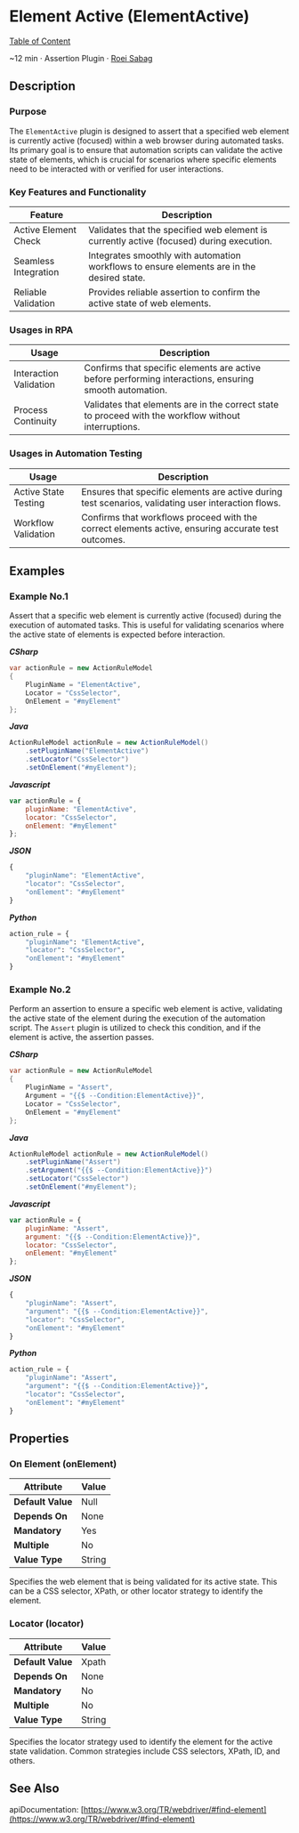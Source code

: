# Element Active (ElementActive)

[Table of Content](../Home.md)  

~12 min · Assertion Plugin · [Roei Sabag](https://www.linkedin.com/in/roei-sabag-247aa18/)

## Description

### Purpose

The `ElementActive` plugin is designed to assert that a specified web element is currently active (focused) within a web browser during automated tasks. 
Its primary goal is to ensure that automation scripts can validate the active state of elements, which is crucial for scenarios where specific elements need to be interacted with or verified for user interactions.

### Key Features and Functionality

| Feature              | Description                                                                                |
|----------------------|--------------------------------------------------------------------------------------------|
| Active Element Check | Validates that the specified web element is currently active (focused) during execution.   |
| Seamless Integration | Integrates smoothly with automation workflows to ensure elements are in the desired state. |
| Reliable Validation  | Provides reliable assertion to confirm the active state of web elements.                   |

### Usages in RPA

| Usage                  | Description                                                                                            |
|------------------------|--------------------------------------------------------------------------------------------------------|
| Interaction Validation | Confirms that specific elements are active before performing interactions, ensuring smooth automation. |
| Process Continuity     | Validates that elements are in the correct state to proceed with the workflow without interruptions.   |

### Usages in Automation Testing

| Usage                | Description                                                                                         |
|----------------------|-----------------------------------------------------------------------------------------------------|
| Active State Testing | Ensures that specific elements are active during test scenarios, validating user interaction flows. |
| Workflow Validation  | Confirms that workflows proceed with the correct elements active, ensuring accurate test outcomes.  |

## Examples

### Example No.1

Assert that a specific web element is currently active (focused) during the execution of automated tasks. 
This is useful for validating scenarios where the active state of elements is expected before interaction.

_**CSharp**_

```csharp
var actionRule = new ActionRuleModel
{
    PluginName = "ElementActive",
    Locator = "CssSelector",
    OnElement = "#myElement"
};
```

_**Java**_

```java
ActionRuleModel actionRule = new ActionRuleModel()
    .setPluginName("ElementActive")
    .setLocator("CssSelector")
    .setOnElement("#myElement");
```

_**Javascript**_

```js
var actionRule = {
    pluginName: "ElementActive",
    locator: "CssSelector",
    onElement: "#myElement"
};
```

_**JSON**_

```js
{
    "pluginName": "ElementActive",
    "locator": "CssSelector",
    "onElement": "#myElement"
}
```

_**Python**_

```python
action_rule = {
    "pluginName": "ElementActive",
    "locator": "CssSelector",
    "onElement": "#myElement"
}
```
### Example No.2

Perform an assertion to ensure a specific web element is active, validating the active state of the element during the execution of the automation script. 
The `Assert` plugin is utilized to check this condition, and if the element is active, the assertion passes.

_**CSharp**_

```csharp
var actionRule = new ActionRuleModel
{
    PluginName = "Assert",
    Argument = "{{$ --Condition:ElementActive}}",
    Locator = "CssSelector",
    OnElement = "#myElement"
};
```

_**Java**_

```java
ActionRuleModel actionRule = new ActionRuleModel()
    .setPluginName("Assert")
    .setArgument("{{$ --Condition:ElementActive}}")
    .setLocator("CssSelector")
    .setOnElement("#myElement");
```

_**Javascript**_

```js
var actionRule = {
    pluginName: "Assert",
    argument: "{{$ --Condition:ElementActive}}",
    locator: "CssSelector",
    onElement: "#myElement"
};
```

_**JSON**_

```js
{
    "pluginName": "Assert",
    "argument": "{{$ --Condition:ElementActive}}",
    "locator": "CssSelector",
    "onElement": "#myElement"
}
```

_**Python**_

```python
action_rule = {
    "pluginName": "Assert",
    "argument": "{{$ --Condition:ElementActive}}",
    "locator": "CssSelector",
    "onElement": "#myElement"
}
```

## Properties

### On Element (onElement)

| Attribute         | Value             |
|-------------------|-------------------|
| **Default Value** | Null              |
| **Depends On**    | None              |
| **Mandatory**     | Yes               |
| **Multiple**      | No                |
| **Value Type**    | String|Expression |

Specifies the web element that is being validated for its active state. 
This can be a CSS selector, XPath, or other locator strategy to identify the element.

### Locator (locator)

| Attribute         | Value             |
|-------------------|-------------------|
| **Default Value** | Xpath             |
| **Depends On**    | None              |
| **Mandatory**     | No                |
| **Multiple**      | No                |
| **Value Type**    | String            |

Specifies the locator strategy used to identify the element for the active state validation. 
Common strategies include CSS selectors, XPath, ID, and others.

## See Also

apiDocumentation: [https://www.w3.org/TR/webdriver/#find-element](https://www.w3.org/TR/webdriver/#find-element)
